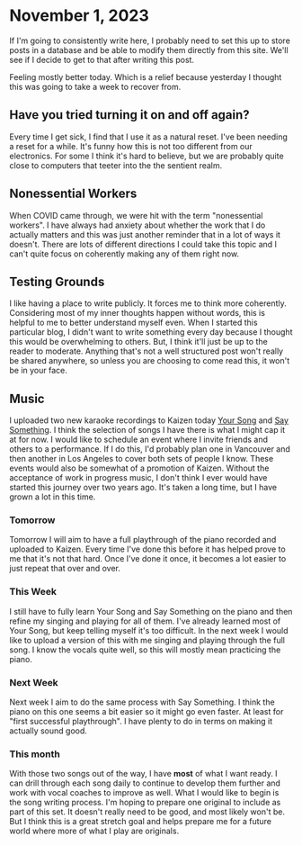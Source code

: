 # November 1, 2023

If I'm going to consistently write here, I probably need to set this up to store posts in a database and be able to modify them directly from this site.  We'll see if I decide to get to that after writing this post. 

Feeling mostly better today.  Which is a relief because yesterday I thought this was going to take a week to recover from.  

## Have you tried turning it on and off again?

Every time I get sick, I find that I use it as a natural reset.  I've been needing a reset for a while.  It's funny how this is not too different from our electronics.  For some I think it's hard to believe, but we are probably quite close to computers that teeter into the the sentient realm.

## Nonessential Workers

When COVID came through, we were hit with the term "nonessential workers".  I have always had anxiety about whether the work that I do actually matters and this was just another reminder that in a lot of ways it doesn't.  There are lots of different directions I could take this topic and I can't quite focus on coherently making any of them right now.

## Testing Grounds

I like having a place to write publicly.  It forces me to think more coherently.  Considering most of my inner thoughts happen without words, this is helpful to me to better understand myself even.  When I started this particular blog, I didn't want to write something every day because I thought this would be overwhelming to others. But, I think it'll just be up to the reader to moderate.  Anything that's not a well structured post won't really be shared anywhere, so unless you are choosing to come read this, it won't be in your face.

## Music

I uploaded two new karaoke recordings to Kaizen today [Your Song](https://kaizen.place/track/6542ce0533971d0e749c1fca) and [Say Something](https://kaizen.place/track/6542d1d133971d0e749c21a0).  I think the selection of songs I have there is what I might cap it at for now.  I would like to schedule an event where I invite friends and others to a performance.  If I do this, I'd probably plan one in Vancouver and then another in Los Angeles to cover both sets of people I know.  These events would also be somewhat of a promotion of Kaizen.  Without the acceptance of work in progress music, I don't think I ever would have started this journey over two years ago.  It's taken a long time, but I have grown a lot in this time.  

### Tomorrow

Tomorrow I will aim to have a full playthrough of the piano recorded and uploaded to Kaizen.  Every time I've done this before it has helped prove to me that it's not that hard.  Once I've done it once, it becomes a lot easier to just repeat that over and over.

### This Week

I still have to fully learn Your Song and Say Something on the piano and then refine my singing and playing for all of them.  I've already learned most of Your Song, but keep telling myself it's too difficult.  In the next week I would like to upload a version of this with me singing and playing through the full song. I know the vocals quite well, so this will mostly mean practicing the piano.  

### Next Week

Next week I aim to do the same process with Say Something.  I think the piano on this one seems a bit easier so it might go even faster.  At least for "first successful playthrough".  I have plenty to do in terms on making it actually sound good.

### This month

With those two songs out of the way, I have **most** of what I want ready.  I can drill through each song daily to continue to develop them further and work with vocal coaches to improve as well.  What I would like to begin is the song writing process.  I'm hoping to prepare one original to include as part of this set.  It doesn't really need to be good, and most likely won't be.  But I think this is a great stretch goal and helps prepare me for a future world where more of what I play are originals.
